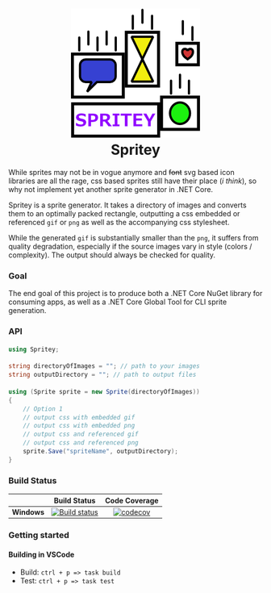 <h1 align="center">
    <img src="https://raw.githubusercontent.com/BrandonBoone/Spritey/master/docs/Spritey3.png" alt="Spritey" width="256" />
    <br />
    Spritey
</h1>

While sprites may not be in vogue anymore and ~~font~~ svg based icon libraries are all the rage, css based sprites still have their place (*i think*), so why not implement yet another sprite generator in .NET Core.

Spritey is a sprite generator. It takes a directory of images and converts them to an optimally packed rectangle, outputting a css embedded or referenced `gif` or `png` as well as the accompanying css stylesheet.

While the generated `gif` is substantially smaller than the `png`, it suffers from quality degradation, especially if the source images vary in style (colors / complexity). The output should always be checked for quality.

### Goal

The end goal of this project is to produce both a .NET Core NuGet library for consuming apps, as well as a .NET Core Global Tool for CLI sprite generation.

### API

```csharp
using Spritey;

string directoryOfImages = ""; // path to your images
string outputDirectory = ""; // path to output files

using (Sprite sprite = new Sprite(directoryOfImages))
{
    // Option 1
    // output css with embedded gif
    // output css with embedded png
    // output css and referenced gif
    // output css and referenced png
    sprite.Save("spriteName", outputDirectory);
}
```

### Build Status

|             |Build Status|Code Coverage|
|-------------|:----------:|:-----------:|
|**Windows**  |[![Build status](https://ci.appveyor.com/api/projects/status/a9bv92ullov5mi3v?svg=true)](https://ci.appveyor.com/project/BrandonBoone/spritey)|[![codecov](https://codecov.io/gh/BrandonBoone/Spritey/branch/master/graph/badge.svg)](https://codecov.io/gh/BrandonBoone/Spritey)|

### Getting started

#### Building in VSCode

- Build: `ctrl + p => task build`
- Test: `ctrl + p => task test`
